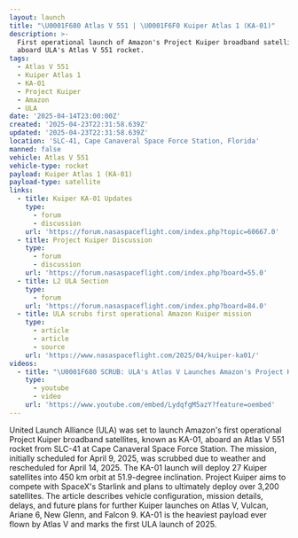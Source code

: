```yaml
---
layout: launch
title: "\U0001F680 Atlas V 551 | \U0001F6F0 Kuiper Atlas 1 (KA-01)"
description: >-
  First operational launch of Amazon's Project Kuiper broadband satellites
  aboard ULA's Atlas V 551 rocket.
tags:
  - Atlas V 551
  - Kuiper Atlas 1
  - KA-01
  - Project Kuiper
  - Amazon
  - ULA
date: '2025-04-14T23:00:00Z'
created: '2025-04-23T22:31:58.639Z'
updated: '2025-04-23T22:31:58.639Z'
location: 'SLC-41, Cape Canaveral Space Force Station, Florida'
manned: false
vehicle: Atlas V 551
vehicle-type: rocket
payload: Kuiper Atlas 1 (KA-01)
payload-type: satellite
links:
  - title: Kuiper KA-01 Updates
    type:
      - forum
      - discussion
    url: 'https://forum.nasaspaceflight.com/index.php?topic=60667.0'
  - title: Project Kuiper Discussion
    type:
      - forum
      - discussion
    url: 'https://forum.nasaspaceflight.com/index.php?board=55.0'
  - title: L2 ULA Section
    type:
      - forum
    url: 'https://forum.nasaspaceflight.com/index.php?board=84.0'
  - title: ULA scrubs first operational Amazon Kuiper mission
    type:
      - article
      - article
      - source
    url: 'https://www.nasaspaceflight.com/2025/04/kuiper-ka01/'
videos:
  - title: "\U0001F680 SCRUB: ULA's Atlas V Launches Amazon's Project Kuiper (KA-01)"
    type:
      - youtube
      - video
    url: 'https://www.youtube.com/embed/LydqfgM5azY?feature=oembed'
---
```

United Launch Alliance (ULA) was set to launch Amazon's first operational Project Kuiper broadband satellites, known as KA-01, aboard an Atlas V 551 rocket from SLC-41 at Cape Canaveral Space Force Station. The mission, initially scheduled for April 9, 2025, was scrubbed due to weather and rescheduled for April 14, 2025. The KA-01 launch will deploy 27 Kuiper satellites into 450 km orbit at 51.9-degree inclination. Project Kuiper aims to compete with SpaceX's Starlink and plans to ultimately deploy over 3,200 satellites. The article describes vehicle configuration, mission details, delays, and future plans for further Kuiper launches on Atlas V, Vulcan, Ariane 6, New Glenn, and Falcon 9. KA-01 is the heaviest payload ever flown by Atlas V and marks the first ULA launch of 2025.
